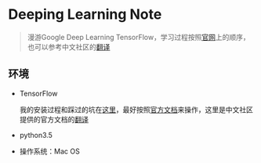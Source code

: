 # Deeping Learning Note
> 漫游Google Deep Learning TensorFlow，学习过程按照[官网](https://www.tensorflow.org/)上的顺序，也可以参考中文社区的[翻译](http://www.tensorfly.cn/tfdoc/tutorials/overview.html)

## 环境

* TensorFlow

  我的安装过程和踩过的坑在[这里](https://github.com/poohRui/DLNote/blob/master/%E5%9F%BA%E4%BA%8EVirtualenv%E5%AE%89%E8%A3%85TensorFlow.md)，最好按照[官方文档](https://www.tensorflow.org/install/)来操作，这里是中文社区提供的官方文档的[翻译](http://www.tensorfly.cn/tfdoc/get_started/os_setup.html)

* python3.5

* 操作系统：Mac OS